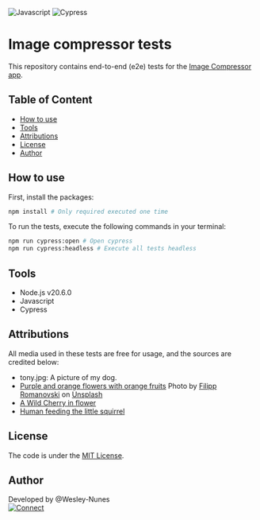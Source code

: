 ![Javascript](https://img.shields.io/badge/JavaScript-F7DF1E?style=for-the-badge&logo=javascript&logoColor=black "Javascript")
![Cypress](https://img.shields.io/badge/Cypress-white?style=for-the-badge&logo=cypress&logoColor=black "Cypress")

# Image compressor tests

This repository contains end-to-end (e2e) tests for the [Image Compressor app](https://github.com/Wesley-Nunes/image-compressor-app).

## Table of Content

- [How to use](#how-to-use)
- [Tools](#tools)
- [Attributions](#attributions)
- [License](#license)
- [Author](#author)

## <a name="how-to-use"></a>How to use

First, install the packages:

```bash
npm install # Only required executed one time
```

To run the tests, execute the following commands in your terminal:

```bash
npm run cypress:open # Open cypress
npm run cypress:headless # Execute all tests headless
```

## <a name="tools"></a>Tools

- Node.js v20.6.0
- Javascript
- Cypress

## <a name="attributions"></a>Attributions

All media used in these tests are free for usage, and the sources are credited below:

- tony.jpg: A picture of my dog.
- [Purple and orange flowers with orange fruits](https://unsplash.com/photos/purple-and-orange-flowers-with-orange-fruits-Xp--n07JfqE) Photo by [Filipp Romanovski](https://unsplash.com/@filipp_roman_photography) on [Unsplash](https://unsplash.com/)
- [A Wild Cherry in flower](https://commons.wikimedia.org/wiki/File:Fr%C3%BChling_bl%C3%BChender_Kirschenbaum.jpg)
- [Human feeding the little squirrel](https://www.pexels.com/video/human-feeding-the-little-squirrel-855289/)

## <a name="license"></a>License

The code is under the [MIT License](./LICENSE).

## <a name="author"></a>Author

Developed by @Wesley-Nunes  
[![Connect](https://img.shields.io/badge/-Connect-blue?style=flat-square&logo=Linkedin&logoColor=white&link=https://www.linkedin.com/in/dev-wesley-nunes/)](https://www.linkedin.com/in/dev-wesley-nunes/)
